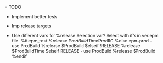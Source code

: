 = TODO

* Implement better tests

* Imp release targets

* Use different vars for %release
  Selection var?
  Select with if's in ver.epm file.
  %if epm_test
      %release $ProdBuildTime
  %elseif epm_rc
      %release rc.$ProdRC
  %else epm-prod - use ProdBuild
      %release $ProdBuild
  $elseif !RELEASE
      %release $ProdBuildTime
  $elseif RELEASE - use ProdBuild
      %release $ProdBuild
  %endif
